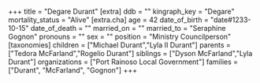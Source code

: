 +++
title = "Degare Durant"
[extra]
ddb = ""
kingraph_key = "Degare"
mortality_status = "Alive"
[extra.cha]
age = 42
date_of_birth = "date#1233-10-15"
date_of_death = ""
married_on = ""
married_to = "Seraphine Gognon"
pronouns = ""
sex = ""
position = "Ministry Councilperson"
[taxonomies]
children = ["Michael Durant","Lyla II Durant"]
parents = ["Tedora McFarland","Rogelio Durant"]
siblings = ["Dyson McFarland","Lyla Durant"]
organizations = ["Port Rainoso Local Government"]
families = ["Durant", "McFarland", "Gognon"]
+++


